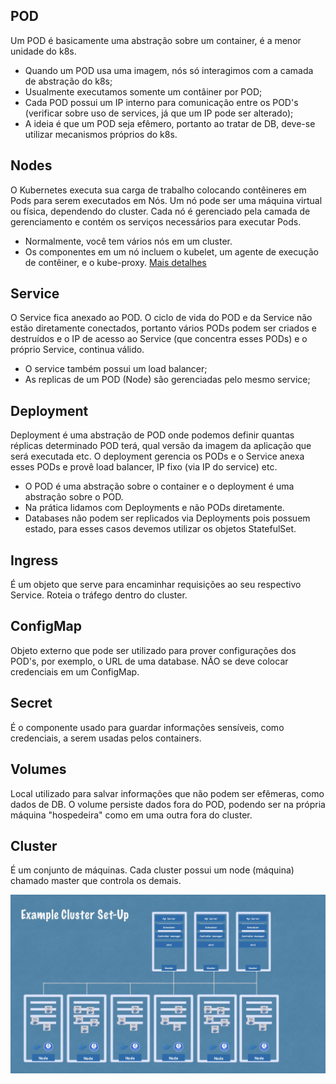 ## POD
Um POD é basicamente uma abstração sobre um container, é a menor unidade do k8s. 
* Quando um POD usa uma imagem, nós só interagimos com a camada de abstração do k8s;
* Usualmente executamos somente um contâiner por POD;
* Cada POD possui um IP interno para comunicação entre os POD's (verificar sobre uso de services, já que um IP pode ser alterado);
* A ideia é que um POD seja efêmero, portanto ao tratar de DB, deve-se utilizar mecanismos próprios do k8s.

## Nodes
O Kubernetes executa sua carga de trabalho colocando contêineres em Pods para serem executados em Nós. Um nó pode ser uma máquina virtual ou física, dependendo do cluster. Cada nó é gerenciado pela camada de gerenciamento e contém os serviços necessários para executar Pods.
* Normalmente, você tem vários nós em um cluster.
* Os componentes em um nó incluem o kubelet, um agente de execução de contêiner, e o kube-proxy.
[Mais detalhes](Nodes.md)

## Service
O Service fica anexado ao POD. O ciclo de vida do POD e da Service não estão diretamente conectados, portanto vários PODs podem ser criados e destruídos e o IP de acesso ao Service (que concentra esses PODs) e o próprio Service, continua válido.
* O service também possui um load balancer;
* As replicas de um POD (Node) são gerenciadas pelo mesmo service;

## Deployment
Deployment é uma abstração de POD onde podemos definir quantas réplicas determinado POD terá, qual versão da imagem da aplicação que será executada etc. O deployment gerencia os PODs e o Service anexa esses PODs e provê load balancer, IP fixo (via IP do service) etc.
* O POD é uma abstração sobre o container e o deployment é uma abstração sobre o POD.
* Na prática lidamos com Deployments e não PODs diretamente.
* Databases não podem ser replicados via Deployments pois possuem estado, para esses casos devemos utilizar os objetos StatefulSet.

## Ingress
É um objeto que serve para encaminhar requisições ao seu respectivo Service. Roteia o tráfego dentro do cluster.

## ConfigMap
Objeto externo que pode ser utilizado para prover configurações dos POD's, por exemplo, o URL de uma database. NÃO se deve colocar credenciais em um ConfigMap.

## Secret
É o componente usado para guardar informações sensíveis, como credenciais, a serem usadas pelos containers.

## Volumes
Local utilizado para salvar informações que não podem ser efêmeras, como dados de DB. O volume persiste dados fora do POD, podendo ser na própria máquina "hospedeira" como em uma outra fora do cluster.


## Cluster
É um conjunto de máquinas. Cada cluster possui um node (máquina) chamado master
que controla os demais.

<img src="./img/example-cluster-setup.png" alt="Example Cluster Setup">